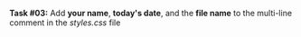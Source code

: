**Task #03:** Add **your name**, **today's date**, and the **file name** to the multi-line comment in the *styles.css* file